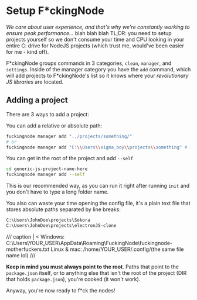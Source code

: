 # Setup F\*ckingNode

_We care about user experience, and that's why we're constantly working to ensure peak performance..._ blah blah blah TL;DR: you need to setup projects yourself so we don't consume your time and CPU looking in your entire C: drive for NodeJS projects (which trust me, would've been easier for me - kind off).

F\*ckingNode groups commands in 3 categories, `clean`, `manager`, and `settings`. Inside of the manager category you have the `add` command, which will add projects to F\*ckingNode's list so it knows where your _revolutionary JS libraries_ are located.

## Adding a project

There are 3 ways to add a project:

You can add a relative or absolute path:

```bash
fuckingnode manager add "../projects/something/"
# or
fuckingnode manager add "C:\\Users\\sigma_boy\\projects\\something" # (or /home/whatever in linux / mac)
```

You can get in the root of the project and add `--self`

```bash
cd generic-js-project-name-here
fuckingnode manager add --self
```

This is our recommended way, as you can run it right after running `init` and you don't have to type a long folder name.

You also can waste your time opening the config file, it's a plain text file that stores absolute paths separated by line breaks:

```txt
C:\Users\JohnDoe\projects\Sokora
C:\Users\JohnDoe\projects\electronJS-clone
```

/// caption | <
Windows: C:\Users\YOUR_USER\AppData\Roaming\FuckingNode\fuckingnode-motherfuckers.txt
Linux & mac: /home/YOUR_USER/.config/(the same file name lol)
///

**Keep in mind you must always point to the root**. Paths that point to the `package.json` itself, or to anything else that isn't the root of the project (DIR that holds `package.json`), you're cooked (it won't work).

Anyway, you're now ready to f*ck the nodes!

<!-- ## Optional setup

For minimal over -->
